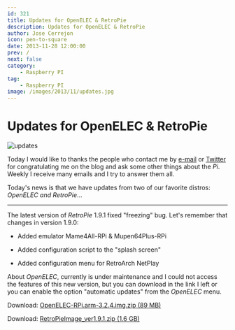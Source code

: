 ```yaml
---
id: 321
title: Updates for OpenELEC & RetroPie
description: Updates for OpenELEC & RetroPie
author: Jose Cerrejon
icon: pen-to-square
date: 2013-11-28 12:00:00
prev: /
next: false
category:
    - Raspberry PI
tag:
    - Raspberry PI
image: /images/2013/11/updates.jpg
---
```


# Updates for OpenELEC & RetroPie

![updates](/images/2013/11/updates.jpg)

Today I would like to thanks the people who contact me by [e-mail](mailto:ulysess@gmail.com) or [Twitter](https://twitter.com/ulysess10) for congratulating me on the blog and ask some other things about the _Pi_. Weekly I receive many emails and I try to answer them all.

Today's news is that we have updates from two of our favorite distros: _OpenELEC and RetroPie_...

---

The latest version of _RetroPie_ 1.9.1 fixed "freezing" bug. Let's remember that changes in version 1.9.0:

-   Added emulator Mame4All-RPi & Mupen64Plus-RPi

-   Added configuration script to the "splash screen"

-   Added configuration menu for RetroArch NetPlay

About _OpenELEC_, currently is under maintenance and I could not access the features of this new version, but you can download in the link I left or you can enable the option "automatic updates" from the _OpenELEC_ menu.

Download: [OpenELEC-RPi.arm-3.2.4.img.zip (89 MB)](https://resources.pichimney.com/OpenELEC/official_images/OpenELEC-RPi.arm-3.2.4.img.zip)

Download: [RetroPieImage_ver1.9.1.zip (1.6 GB)](https://blog.petrockblock.com/?wpdmdl=17)
